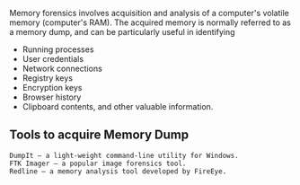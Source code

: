Memory forensics involves acquisition and analysis of a computer's volatile memory (computer's RAM). 
The acquired memory is normally referred to as a memory dump, and can be particularly useful in identifying 
- Running processes
- User credentials
- Network connections
- Registry keys
- Encryption keys
- Browser history
- Clipboard contents, and other valuable information.

## Tools to acquire Memory Dump

    DumpIt — a light-weight command-line utility for Windows.
    FTK Imager — a popular image forensics tool.
    Redline — a memory analysis tool developed by FireEye.

